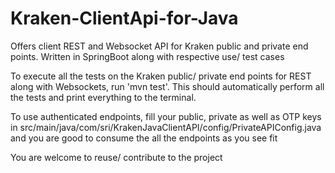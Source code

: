 # Kraken-ClientApi-for-Java
Offers client REST and Websocket API for Kraken public and private end points. Written in SpringBoot along with respective use/ test cases

To execute all the tests on the Kraken public/ private end points for REST along with Websockets, run 'mvn test'. This should automatically perform all the tests and print everything to the terminal.

To use authenticated endpoints, fill your public, private as well as OTP keys in src/main/java/com/sri/KrakenJavaClientAPI/config/PrivateAPIConfig.java and you are good to consume the all the endpoints as you see fit

You are welcome to reuse/ contribute to the project









